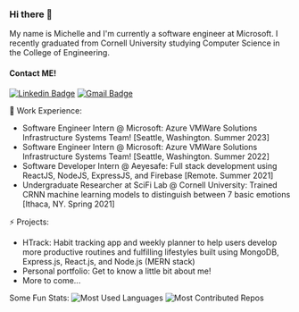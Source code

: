 ### Hi there 👋
My name is Michelle and I'm currently a software engineer at Microsoft. I recently graduated from Cornell University studying Computer Science in the College of Engineering. 

#### Contact ME!
[![Linkedin Badge](https://img.shields.io/badge/-michelleli0-blue?style=flat&logo=Linkedin&logoColor=white&link=https://www.linkedin.com/in/michelleli0/)](https://www.linkedin.com/in/michelleli0/)
[![Gmail Badge](https://img.shields.io/badge/-myl39-c14438?style=flat&logo=Gmail&logoColor=white&link=mailto:jessicalim813@gmail.com)](mailto:myl39@cornell.com)

🔭 Work Experience: <br>
- Software Engineer Intern @ Microsoft: Azure VMWare Solutions Infrastructure Systems Team! [Seattle, Washington. Summer 2023]
- Software Engineer Intern @ Microsoft: Azure VMWare Solutions Infrastructure Systems Team! [Seattle, Washington. Summer 2022]
- Software Developer Intern @ Aeyesafe: Full stack development using ReactJS, NodeJS, ExpressJS, and Firebase [Remote. Summer 2021]
- Undergraduate Researcher at SciFi Lab @ Cornell University: Trained CRNN machine learning models to distinguish between 7 basic emotions [Ithaca, NY. Spring 2021]

⚡ Projects:
- HTrack: Habit tracking app and weekly planner to help users develop more productive routines and fulfilling lifestyles built using MongoDB, Express.js, React.js, and Node.js (MERN stack)
- Personal portfolio: Get to know a little bit about me! 
- More to come...

Some Fun Stats:
![Most Used Languages](https://api.githubtrends.io/user/svg/michelleli01/langs?time_range=one_year&compact=True&theme=dark)
![Most Contributed Repos](https://api.githubtrends.io/user/svg/michelleli01/repos?time_range=one_year&group=other&loc_metric=changed&theme=dark)
